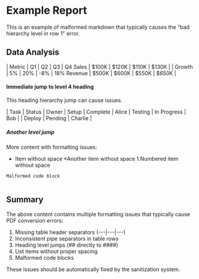 # Example Report

This is an example of malformed markdown that typically causes the "bad hierarchy level in row 1" error.

## Data Analysis

| Metric | Q1 | Q2 | Q3 | Q4
Sales | $100K | $120K | $110K | $130K |
| Growth | 5% | 20% | -8% | 18%
Revenue | $500K | $600K | $550K | $650K |

#### Immediate jump to level 4 heading

This heading hierarchy jump can cause issues.

| Task | Status | Owner
| Setup | Complete | Alice |
Testing | In Progress | Bob |
| Deploy | Pending | Charlie |

##### Another level jump

More content with formatting issues:

- Item without space
*Another item without space
1.Numbered item without space

```code
Malformed code block


```

## Summary

The above content contains multiple formatting issues that typically cause PDF conversion errors:

1. Missing table header separators (---|---|---)
2. Inconsistent pipe separators in table rows  
3. Heading level jumps (## directly to ####)
4. List items without proper spacing
5. Malformed code blocks

These issues should be automatically fixed by the sanitization system. 